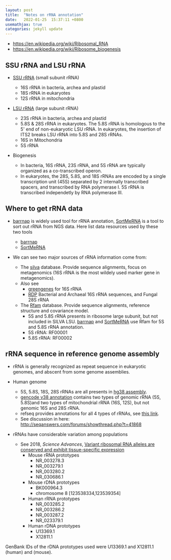 ```yaml
---
layout: post
title:  "Notes on rRNA annotation"
date:   2022-01-25  15:37:11 +0800
usemathjax: true
categories: jekyll update
---
```



- <https://en.wikipedia.org/wiki/Ribosomal_RNA>
- <https://en.wikipedia.org/wiki/Ribosome_biogenesis>


## SSU rRNA and LSU rRNA

- [SSU rRNA](https://en.wikipedia.org/wiki/SSU_rRNA) (small subunit rRNA) 
  - 16S rRNA in bacteria, archea and plastid
  - 18S rRNA in eukaryotes
  - 12S rRNA in mitochondria

- [LSU rRNA](https://en.wikipedia.org/wiki/LSU_rRNA) (large subunit rRNA) 
  - 23S rRNA in bacteria, archea and plastid
  - 5.8S & 28S rRNA in eukaryotes. The 5.8S rRNA is homologous to the 5' end of non-eukaryotic LSU rRNA. In eukaryotes, the insertion of ITS2 breaks LSU rRNA into 5.8S and 28S rRNAs.
  - 16S in Mitochondria
  - 5S rRNA

- Biogenesis
  - In bacteria, 16S rRNA, 23S rRNA, and 5S rRNA are typically organized as a co-transcribed operon.
  - In eukaryotes, the 28S, 5.8S, and 18S rRNAs are encoded by a single transcription unit (45S) separated by 2 internally transcribed spacers, and transcribed by RNA polymerase I. 5S rRNA is transcribed independetly by RNA polymerase III. 
  

## Where to get rRNA data

- [barrnap](https://github.com/tseemann/barrnap) is widely used tool for rRNA annotation, [SortMeRNA](https://github.com/biocore/sortmerna/tree/master/data/rRNA_databases) is a tool to sort out rRNA from NGS data. Here list data resources used by these two tools 
  - [barrnap](https://github.com/tseemann/barrnap)
  - [SortMeRNA](https://github.com/biocore/sortmerna/tree/master/data/rRNA_databases)


- We can see two major sources of rRNA information come from:
  - The [silva](https://www.arb-silva.de/) database. Provide sequence alignments, focus on metagenomics (16S rRNA is the most wildely used marker gene in metagenomics).
  - Also see 
    - [greengenes](https://greengenes.secondgenome.com/) for 16S rRNA
    - [RDP](https://rdp.cme.msu.edu/) Bacterial and Archaeal 16S rRNA sequences, and Fungal 28S rRNA
  - The [Rfam](https://rfam.xfam.org/) database. Provide sequence alignments, reference structure and covariance model.
    - 5S and 5.8S rRNA presents in ribosome large subunit, but not included in SILVA LSU. [barrnap](https://github.com/tseemann/barrnap) and [SortMeRNA](https://github.com/biocore/sortmerna/tree/master/data/rRNA_databases) use Rfam for 5S and 5.8S rRNA annotation.
    - 5S rRNA: RF00001
    - 5.8S rRNA: RF00002



## rRNA sequence in reference genome assembly

- rRNA is generally recognized as repeat sequence in eukaryotic genomes, and abscent from some genome assemblies.

- Human genome
  - 5S, 5.8S, 18S, 28S rRNAs are all presents in [hg38 assembly](http://ftp.ebi.ac.uk/pub/databases/gencode/Gencode_human/release_38/GRCh38.primary_assembly.genome.fa.gz).
  - [gencode v38 annotation](http://ftp.ebi.ac.uk/pub/databases/gencode/Gencode_human/release_38/gencode.v38.annotation.gtf.gz) contains two types of genomic rRNA (5S, 5.8S)and two types of mitochondrial rRNA (16S, 12S), but not genomic 16S and 28S rRNA.
  - refseq provides annotations for all 4 types of rRNAs, see [this link](https://ftp.ncbi.nlm.nih.gov/refseq/H_sapiens/annotation/GRCh38_latest/refseq_identifiers/GRCh38_latest_genomic.gff.gz).
  - See discussion in here: <http://seqanswers.com/forums/showthread.php?t=41868> 

- rRNAs have considerable variation among populations
  - See 2018, *Science Advances*, [Variant ribosomal RNA alleles are conserved and exhibit tissue-specific expression](https://www.science.org/doi/10.1126/sciadv.aao0665?url_ver=Z39.88-2003&rfr_id=ori:rid:crossref.org&rfr_dat=cr_pub%20%200pubmed)
    - Mouse rRNA prototypes
      - NR_003278.3
      - NR_003279.1
      - NR_003280.2
      - NR_030686.1
    - Mouse rDNA prototypes
      - BK000964.3
      - chromosome 8 [123538334,123539354]
    - Human rRNA prototypes
      - NR_003285.2
      - NR_003286.2
      - NR_003287.2
      - NR_023379.1
    - Human rDNA prototypes
      - U13369.1
      - X12811.1

GenBank IDs of the rDNA prototypes used were U13369.1 and X12811.1
(human) and  (mouse).

